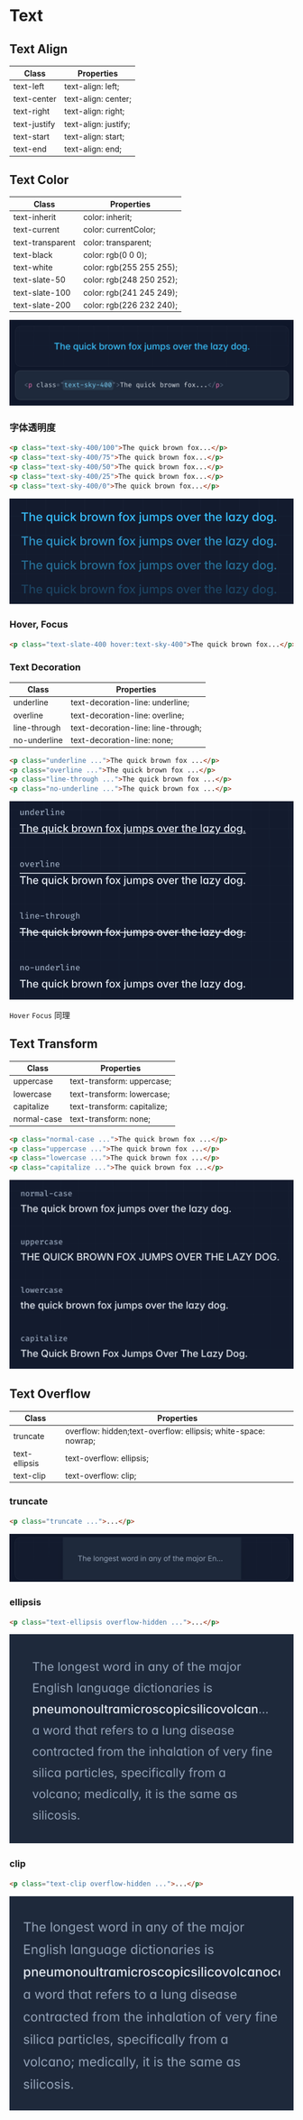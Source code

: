 # Text

## Text Align

| Class        | Properties           |
| ------------ | -------------------- |
| text-left    | text-align: left;    |
| text-center  | text-align: center;  |
| text-right   | text-align: right;   |
| text-justify | text-align: justify; |
| text-start   | text-align: start;   |
| text-end     | text-align: end;     |

## Text Color

| Class            | Properties               |
| ---------------- | ------------------------ |
| text-inherit     | color: inherit;          |
| text-current     | color: currentColor;     |
| text-transparent | color: transparent;      |
| text-black       | color: rgb(0 0 0);       |
| text-white       | color: rgb(255 255 255); |
| text-slate-50    | color: rgb(248 250 252); |
| text-slate-100   | color: rgb(241 245 249); |
| text-slate-200   | color: rgb(226 232 240); |

![An image](../images/common/text-1-1.png)

### 字体透明度

```html
<p class="text-sky-400/100">The quick brown fox...</p>
<p class="text-sky-400/75">The quick brown fox...</p>
<p class="text-sky-400/50">The quick brown fox...</p>
<p class="text-sky-400/25">The quick brown fox...</p>
<p class="text-sky-400/0">The quick brown fox...</p>
```

![An image](../images/common/text-1-2.png)

### Hover, Focus

```html
<p class="text-slate-400 hover:text-sky-400">The quick brown fox...</p>
```

### Text Decoration

| Class        | Properties                          |
| ------------ | ----------------------------------- |
| underline    | text-decoration-line: underline;    |
| overline     | text-decoration-line: overline;     |
| line-through | text-decoration-line: line-through; |
| no-underline | text-decoration-line: none;         |

```html
<p class="underline ...">The quick brown fox ...</p>
<p class="overline ...">The quick brown fox ...</p>
<p class="line-through ...">The quick brown fox ...</p>
<p class="no-underline ...">The quick brown fox ...</p>
```

![An image](../images/common/text-1-3.png)

`Hover` `Focus` 同理

## Text Transform

| Class       | Properties                  |
| ----------- | --------------------------- |
| uppercase   | text-transform: uppercase;  |
| lowercase   | text-transform: lowercase;  |
| capitalize  | text-transform: capitalize; |
| normal-case | text-transform: none;       |

```html
<p class="normal-case ...">The quick brown fox ...</p>
<p class="uppercase ...">The quick brown fox ...</p>
<p class="lowercase ...">The quick brown fox ...</p>
<p class="capitalize ...">The quick brown fox ...</p>
```

![An image](../images/common/text-1-4.png)

## Text Overflow

| Class         | Properties                                                     |
| ------------- | -------------------------------------------------------------- |
| truncate      | overflow: hidden;text-overflow: ellipsis; white-space: nowrap; |
| text-ellipsis | text-overflow: ellipsis;                                       |
| text-clip     | text-overflow: clip;                                           |

### truncate

```html
<p class="truncate ...">...</p>
```

![An image](../images/common/text-1-5.png)

### ellipsis

```html
<p class="text-ellipsis overflow-hidden ...">...</p>
```

![An image](../images/common/text-1-6.png)

### clip

```html
<p class="text-clip overflow-hidden ...">...</p>
```

![An image](../images/common/text-1-7.png)